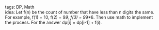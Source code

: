 tags: DP, Math  
idea: Let f(n) be the count of number that have less than n digits the same. For example, f(1) = 10, f(2) = 9*9, f(3) = 9*9*8. Then use math to implement the process. For the answer dp[i] = dp[i-1] + f(i).  
